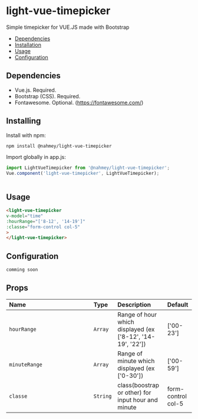 # light-vue-timepicker

<!-- ![alt text](https://julien-kennel.fr/images/git/table.PNG) -->

Simple timepicker for VUE.JS made with Bootstrap

- [Dependencies](#dependencies)
- [Installation](#installation)
- [Usage](#example-usage)
- [Configuration](#configuration)

## Dependencies
* Vue.js. Required.
* Bootstrap (CSS). Required.
* Fontawesome. Optional. (https://fontawesome.com/)

## Installing

Install with npm:
```bash
npm install @nahmey/light-vue-timepicker
```

Import globally in app.js:

```javascript
import LightVueTimepicker from '@nahmey/light-vue-timepicker';
Vue.component('light-vue-timepicker', LightVueTimepicker);



```

## Usage
```html
<light-vue-timepicker
v-model="time"
:hourRange="['8-12', '14-19']"
:classe="form-control col-5"
>
</light-vue-timepicker>
```

## Configuration


```html
comming soon
```
## Props

| Name&nbsp;&nbsp;&nbsp;&nbsp;&nbsp;&nbsp;&nbsp;&nbsp;&nbsp;&nbsp;&nbsp;&nbsp;&nbsp;&nbsp;&nbsp;&nbsp;&nbsp;&nbsp;&nbsp;&nbsp;&nbsp;&nbsp;&nbsp;&nbsp;&nbsp;&nbsp;&nbsp;&nbsp;&nbsp;&nbsp;&nbsp;&nbsp;&nbsp;&nbsp;&nbsp;&nbsp;&nbsp;&nbsp;&nbsp; | Type | Description | Default
| ----------------- | :--- | :--- | :--- |
| `hourRange`      | `Array` | Range of hour which displayed (ex ['8-12', '14-19', '22']) | ['00-23'] |
| `minuteRange`      | `Array` | Range of minute which displayed (ex ['0-30']) | ['00-59'] |
| `classe`      | `String` | class(boostrap or other) for input hour and minute | form-control col-5 |